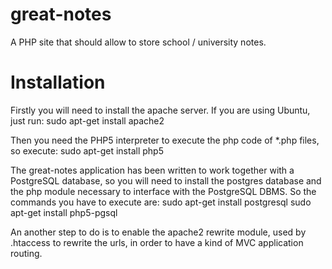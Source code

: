 great-notes
===========

A PHP site that should allow to store school / university notes. 

Installation
============

Firstly you will need to install the apache server. If you are using Ubuntu, just run:
	sudo apt-get install apache2

Then you need the PHP5 interpreter to execute the php code of *.php files, so execute:
	sudo apt-get install php5

The great-notes application has been written to work together with a PostgreSQL database,
so you will need to install the postgres database and the php module necessary to interface
with the PostgreSQL DBMS. So the commands you have to execute are:
	sudo apt-get install postgresql
	sudo apt-get install php5-pgsql

An another step to do is to enable the apache2 rewrite module, used by .htaccess to rewrite
the urls, in order to have a kind of MVC application routing.